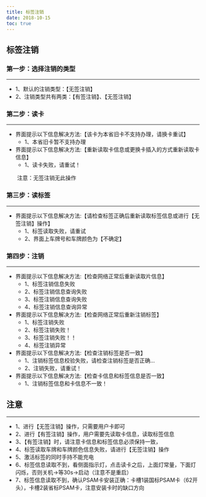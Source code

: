 ```yaml
---
title: 标签注销
date: 2018-10-15
toc: true
---
```


## 标签注销
### 第一步：选择注销的类型
- - - - - - - -
* 1、默认的注销类型：【无签注销】
* 2、注销类型共有两类：【有签注销】、【无签注销】

### 第二步：读卡
- - - - - - - -
* 界面提示以下信息解决方法:【该卡为本省旧卡不支持办理，请换卡重试】
    * 1、本省旧卡暂不支持办理
* 界面提示以下信息解决方法:【重新读取卡信息或更换卡插入的方式重新读取卡信息】
    * 1、读卡失败，请重试！
    
&emsp;&emsp;注意：无签注销无此操作
### 第三步：读标签
- - - - - - - -
* 界面提示以下信息解决方法:【请检查标签正确后重新读取标签信息或进行【无签注销】操作】
  * 1、标签读取失败，请重试
  * 2、界面上车牌号和车牌颜色为【不确定】
  
###  第四步：注销
- - - - - - - -
* 界面提示以下信息解决方法:【检查网络正常后重新读取片信息】
    * 1、标签注销信息失败
    * 2、标签注销信息查询失败
    * 3、标签注销信息查询失败
    * 4、标签注销信息查询异常
* 界面提示以下信息解决方法:【检查网络正常后重新注销标签】
    * 1、标签注销失败
    * 2、标签注销失败！
    * 3、标签注销失败！！
    * 4、标签注销异常
* 界面提示以下信息解决方法:【检查注销标签是否一致】
    * 1、注销标签信息校验失败，请检查注销标签是否正确...
    * 2、注销失败，请重试！ 
* 界面提示以下信息解决方法:【检查卡信息和标签信息是否一致】
    * 1、注销标签信息和卡信息不一致！ 
    
## 注意
- - - - - - - -
* 1、进行【无签注销】操作，只需要用户卡即可
* 2、进行【有签注销】操作，用户需要先读取卡信息，读取标签信息
* 3、【有签注销】时，请注意卡信息和标签信息必须保持一致，
* 4、标签读取车牌和车牌颜色信息失败，请进行【无签注销】操作
* 5、激活标签的同时手持不能充电
* 6、标签信息读取不到，看侧面指示灯，点击读卡之后，上面灯常量，下面灯闪烁，否则关机->等30s->启动（注意不是重启）
* 7、标签信息读取不到，确认PSAM卡安装正确：卡槽1装国标PSAM卡（62开头），卡槽2装省标PSAM卡，注意安装卡时的缺口方向
    
    
    
    
    